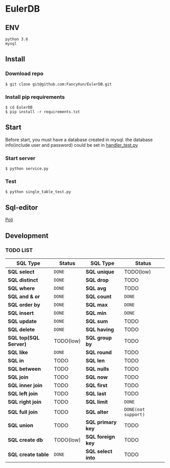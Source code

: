 # EulerDB

## ENV
```shell script
python 3.6
mysql
```

## Install

### Download repo
```shell script
$ git clone git@github.com:FancyXun/EulerDB.git
```
### Install pip requirements
```shell script
$ cd EulerDB
$ pip install -r requirements.txt
```
## Start

Before start, you must have a database created in mysql.
the database info(include user and password) could be set in [handler_test.py](https://github.com/FancyXun/EulerDB/blob/d0de441dc580af476be498e52c0aef5602198d0e/handler_test.py#L7)

### Start server
```shell script
$ python service.py
```

### Test
```shell script
$ python single_table_test.py
```

## Sql-editor
[Poli](https://github.com/FancyXun/poli)

## Development 

### TODO LIST

SQL Type                    | Status     | SQL Type            | Status                                                                                                                                           
----------------------------- |------------|---------------------| --------------
**SQL select**                 | ```DONE``` | **SQL unique**      | TODO(low) 
**SQL distinct**                 | ```DONE``` | **SQL drop**        | TODO 
**SQL where**                 | ```DONE``` | **SQL avg**         | TODO 
**SQL and & or**                | ```DONE``` | **SQL count**       | ```DONE``` 
**SQL order by**               | ```DONE``` | **SQL max**         | ```DONE```
**SQL insert**               | ```DONE``` | **SQL min**         | ```DONE``` 
**SQL update**                 | ```DONE``` | **SQL sum**         | TODO 
**SQL delete**                 | ```DONE``` | **SQL having**      | TODO 
**SQL top(SQL Server)**                  | TODO(low)  | **SQL group by**    | TODO 
**SQL like**                 | ```DONE``` | **SQL round**       | TODO 
**SQL in**                 | TODO       | **SQL len**         | TODO 
**SQL between**                 | TODO       | **SQL nulls**       | TODO 
**SQL join**                 | TODO       | **SQL now**         | TODO 
**SQL inner join**                 | TODO       | **SQL first**       | TODO 
**SQL left join**                 | TODO       | **SQL last**        | TODO 
**SQL right join**                 | TODO       | **SQL limit**       | ```DONE``` 
**SQL full join**                 | TODO       | **SQL alter**       | ```DONE(not support)``` 
**SQL union**                 | TODO       | **SQL primary key** | TODO 
**SQL create db**                 | TODO(low)  | **SQL foreign key** | TODO 
**SQL create table**                 | ```DONE``` | **SQL select into** | TODO 
